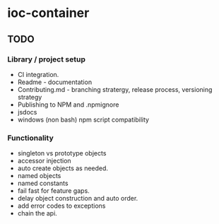 # ioc-container


## TODO

### Library / project setup
* CI integration.
* Readme - documentation
* Contributing.md  - branching stratergy, release process, versioning strategy
* Publishing to NPM and .npmignore
* jsdocs
* windows (non bash) npm script compatibility


### Functionality
* singleton vs prototype objects
* accessor injection
* auto create objects as needed.
* named objects
* named constants
* fail fast for feature gaps.
* delay object construction and auto order. 
* add error codes to exceptions
* chain the api.
